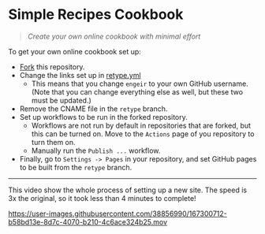 # Simple Recipes Cookbook

> _Create your own online cookbook with minimal effort_

To get your own online cookbook set up:

- [Fork](https://github.com/engeir/simple-recipes-cookbook/fork) this repository.
- Change the links set up in [retype.yml](./retype.yml)
  - This means that you change `engeir` to your own GitHub username. (Note that you can
    change everything else as well, but these two must be updated.)
- Remove the CNAME file in the `retype` branch.
- Set up workflows to be run in the forked repository.
  - Workflows are not run by default in repositories that are forked, but this can be
    turned on. Move to the `Actions` page of you repository to turn them on.
  - Manually run the `Publish ...` workflow.
- Finally, go to `Settings -> Pages` in your repository, and set GitHub pages to be
  built from the `retype` branch.

----

This video show the whole process of setting up a new site. The speed is 3x the
original, so it took less than 4 minutes to complete!

https://user-images.githubusercontent.com/38856990/167300712-b58bd13e-8d7c-4070-b210-4c6ace324b25.mov
